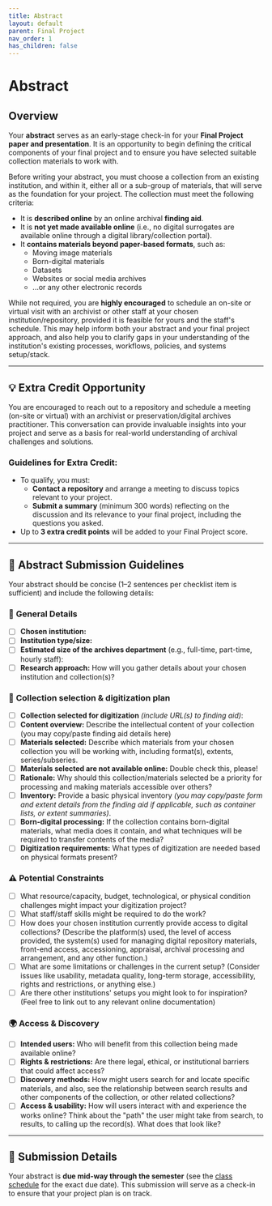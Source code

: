 ```yaml
---
title: Abstract
layout: default
parent: Final Project
nav_order: 1
has_children: false
---
```


# Abstract

## Overview

Your **abstract** serves as an early-stage check-in for your **Final Project paper and presentation**. It is an opportunity to begin defining the critical components of your final project and to ensure you have selected suitable collection materials to work with.

Before writing your abstract, you must choose a collection from an existing institution, and within it, either all or a sub-group of materials, that will serve as the foundation for your project. The collection must meet the following criteria:

- It is **described online** by an online archival **finding aid**.
- It is **not yet made available online** (i.e., no digital surrogates are available online through a digital library/collection portal).
- It **contains materials beyond paper-based formats**, such as:
  - Moving image materials
  - Born-digital materials
  - Datasets
  - Websites or social media archives
  - ...or any other electronic records

While not required, you are **highly encouraged** to schedule an on-site or virtual visit with an archivist or other staff at your chosen institution/repository, provided it is feasible for yours and the staff's schedule. This may help inform both your abstract and your final project approach, and also help you to clarify gaps in your understanding of the institution's existing processes, workflows, policies, and systems setup/stack.

---

## 💡 **Extra Credit Opportunity**

You are encouraged to reach out to a repository and schedule a meeting (on-site or virtual) with an archivist or preservation/digital archives practitioner. This conversation can provide invaluable insights into your project and serve as a basis for real-world understanding of archival challenges and solutions.

### Guidelines for Extra Credit:
- To qualify, you must:
  - **Contact a repository** and arrange a meeting to discuss topics relevant to your project.
  - **Submit a summary** (minimum 300 words) reflecting on the discussion and its relevance to your final project, including the questions you asked.
- Up to **3 extra credit points** will be added to your Final Project score.

---

## 📝 Abstract Submission Guidelines

Your abstract should be concise (1–2 sentences per checklist item is sufficient) and include the following details:

### 📌 **General Details**
- [ ] **Chosen institution:**  
- [ ] **Institution type/size:**  
- [ ] **Estimated size of the archives department** (e.g., full-time, part-time, hourly staff):  
- [ ] **Research approach:** How will you gather details about your chosen institution and collection(s)?  

### 📂 **Collection selection & digitization plan**
- [ ] **Collection selected for digitization** *(include URL(s) to finding aid)*:
- [ ] **Content overview:** Describe the intellectual content of your collection (you may copy/paste finding aid details here)
- [ ] **Materials selected:** Describe which materials from your chosen collection you will be working with, including format(s), extents, series/subseries.
- [ ] **Materials selected are not available online:** Double check this, please!
- [ ] **Rationale:** Why should this collection/materials selected be a priority for processing and making materials accessible over others?  
- [ ] **Inventory:** Provide a basic physical inventory *(you may copy/paste form and extent details from the finding aid if applicable, such as container lists, or extent summaries)*.  
- [ ] **Born-digital processing:** If the collection contains born-digital materials, what media does it contain, and what techniques will be required to transfer contents of the media?
- [ ] **Digitization requirements:** What types of digitization are needed based on physical formats present?  

### ⚠️ **Potential Constraints**
- [ ] What resource/capacity, budget, technological, or physical condition challenges might impact your digitization project?
- [ ] What staff/staff skills might be required to do the work?
- [ ] How does your chosen institution currently provide access to digital collections? (Describe the platform(s) used, the level of access provided, the system(s) used for managing digital repository materials, front-end access, accessioning, appraisal, archival processing and arrangement, and any other function.)
- [ ] What are some limitations or challenges in the current setup? (Consider issues like usability, metadata quality, long-term storage, accessibility, rights and restrictions, or anything else.)
- [ ] Are there other institutions' setups you might look to for inspiration? (Feel free to link out to any relevant online documentation)

### 🌍 **Access & Discovery**
- [ ] **Intended users:** Who will benefit from this  collection being made available online?
- [ ] **Rights & restrictions:** Are there legal, ethical, or institutional barriers that could affect access?
- [ ] **Discovery methods:** How might users search for and locate specific materials, and also, see the relationship between search results and other components of the collection, or other related collections?
- [ ] **Access & usability:** How will users interact with and experience the works online? Think about the "path" the user might take from search, to results, to calling up the record(s). What does that look like?

---

## 🔗 Submission Details

Your abstract is **due mid-way through the semester** (see the [class schedule](https://digital-archives.github.io/HISTGA1011/schedule/) for the exact due date). This submission will serve as a check-in to ensure that your project plan is on track.